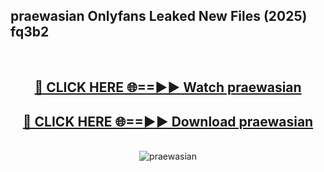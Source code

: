 <h2>praewasian Onlyfans Leaked New Files (2025) fq3b2</h2>
<br>
<div align="center">
<h2><a href="https://mediafiles.top/praewasian&ref=git" rel="nofollow">🔴 CLICK HERE 🌐==►► Watch praewasian</a></h2>
<h2><a href="https://mediafiles.top/praewasian&ref=git" rel="nofollow">🔴 CLICK HERE 🌐==►► Download praewasian</a></h2>
<br>
<a href="https://mediafiles.top/praewasian&ref=git" rel="nofollow" data-target="animated-image.originalLink"><img src="https://i.ibb.co.com/xMMVF88/686577567.gif" alt="praewasian" style="max-width: 100%; display: inline-block;" data-target="animated-image.originalImage"></a>
</div>
<br>
<br>